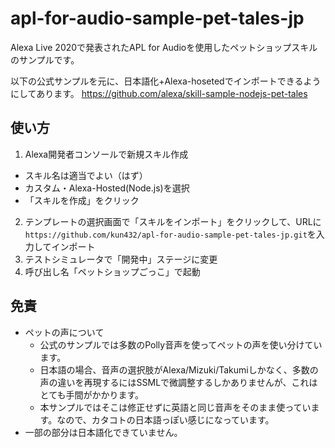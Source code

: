 # apl-for-audio-sample-pet-tales-jp

Alexa Live 2020で発表されたAPL for Audioを使用したペットショップスキルのサンプルです。

以下の公式サンプルを元に、日本語化+Alexa-hosetedでインポートできるようにしてあります。
https://github.com/alexa/skill-sample-nodejs-pet-tales

## 使い方

1. Alexa開発者コンソールで新規スキル作成
  - スキル名は適当でよい（はず）
  - カスタム・Alexa-Hosted(Node.js)を選択
  - 「スキルを作成」をクリック
2. テンプレートの選択画面で「スキルをインポート」をクリックして、URLに`https://github.com/kun432/apl-for-audio-sample-pet-tales-jp.git`を入力してインポート
3. テストシミュレータで「開発中」ステージに変更
4. 呼び出し名「ペットショップごっこ」で起動

## 免責

- ペットの声について
  - 公式のサンプルでは多数のPolly音声を使ってペットの声を使い分けています。
  - 日本語の場合、音声の選択肢がAlexa/Mizuki/Takumiしかなく、多数の声の違いを再現するにはSSMLで微調整するしかありませんが、これはとても手間がかかります。
  - 本サンプルではそこは修正せずに英語と同じ音声をそのまま使っています。なので、カタコトの日本語っぽい感じになっています。
- 一部の部分は日本語化できていません。